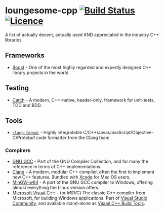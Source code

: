 # loungesome-cpp [![Build Status](https://travis-ci.org/LoungeCPP/loungesome-cpp.svg?branch=master)](https://travis-ci.org/LoungeCPP/loungesome-cpp) [![Licence](https://img.shields.io/badge/license-CC0-blue.svg?style=flat)](LICENSE)
A list of actually decent, actually used AND appreciated in the industry C++ libraries

## Frameworks
* [Boost](http://www.boost.org/) - One of the most highly regarded and expertly designed C++ library projects in the world.

## Testing
* [Catch](https://github.com/philsquared/Catch) - A modern, C++-native, header-only, framework for unit-tests, TDD and BDD.

## Tools
* [`clang-format`](http://clang.llvm.org/docs/ClangFormat.html) - Highly integratable C/C++/Java/JavaScript/Objective-C/Protobuf code formatter from the Clang team.

### Compilers
* [GNU GCC](https://gcc.gnu.org) - Part of the GNU Compiler Collection, and for many the reference in terms of C++ implementations.
* [Clang](http://clang.llvm.org/) - A modern, modular C++ compiler, often the first to implement new C++ features. Bundled with [Xcode](https://developer.apple.com/xcode/) for Mac OS users.
* [MinGW-w64](http://mingw-w64.org/doku.php) - A port of the GNU GCC compiler to Windows, offering almost everything the Linux version offers.
* [Microsoft Visual C++](https://en.wikipedia.org/wiki/Visual_C%2B%2B) - (or *MSVC*) The classic C++ compiler from Microsoft, for building Windows applications. Part of [Visual Studio Community](https://www.visualstudio.com/en-us/products/visual-studio-community-vs.aspx), and available stand-alone as [Visual C++ Build Tools](http://blogs.msdn.com/b/vcblog/archive/2015/11/02/announcing-visual-c-build-tools-2015-standalone-c-tools-for-build-environments.aspx).
